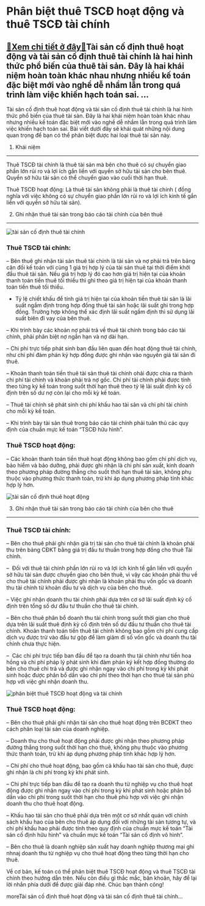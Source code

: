 Phân biệt thuê TSCĐ hoạt động và thuê TSCĐ tài chính
====================================================

[:gift:Xem chi tiết ở đây:gift:](https://hddtvn.com/phan-biet-thue-tscd-hoat-dong-va-thue-tscd-tai-chinh/)Tài sản cố định thuê hoạt động và tài sản cố định thuê tài chính là hai hình thức phổ biến của thuê tài sản. Đây là hai khái niệm hoàn toàn khác nhau nhưng nhiều kế toán đặc biệt mới vào nghề dễ nhầm lẫn trong quá trình làm việc khiến hạch toán sai. …
-----------------------------------------------------------------------------------------------------------------------------------------------------------------------------------------------------------------------------------------------------------

Tài sản cố định thuê hoạt động và tài sản cố định thuê tài chính là hai hình thức phổ biến của thuê tài sản. Đây là hai khái niệm hoàn toàn khác nhau nhưng nhiều kế toán đặc biệt mới vào nghề dễ nhầm lẫn trong quá trình làm việc khiến hạch toán sai. Bài viết dưới đây sẽ khái quát những nội dung quan trọng để bạn có thể phân biệt được hai loại thuê tài sản này.


1. Khái niệm
------------


Thuê TSCĐ tài chính là thuê tài sản mà bên cho thuê có sự chuyển giao phần lớn rủi ro và lợi ích gắn liền với quyền sở hữu tài sản cho bên thuê. Quyền sở hữu tài sản có thể chuyển giao vào cuối thời hạn thuê.


Thuê TSCĐ hoạt động: Là thuê tài sản không phải là thuê tài chính ( đồng nghĩa với việc không có sự chuyển giao phần lớn rủi ro và lợi ích kinh tế gắn liền với quyền sở hữu tài sản).


2. Ghi nhận thuê tài sản trong báo cáo tài chính của bên thuê
-------------------------------------------------------------


![tài sản cố định thuê tài chính](https://hddtvn.com/wp-content/uploads/2021/01/tscd-thue-tai-chinh.jpg)


### **Thuê TSCĐ tài chính:**


– Bên thuê ghi nhận tài sản thuê tài chính là tài sản và nợ phải trả trên bảng cân đối kế toán với cùng 1 giá trị hợp lý của tài sản thuê tại thời điểm khởi đầu thuê tài sản. Nếu giá trị hợp lý đó cao hơn giá trị hiện tại của khoản thanh toán tiền thuê tối thiểu thì ghi theo giá trị hiện tại của khoản thanh toán tiền thuê tối thiểu.


+ Tỷ lệ chiết khấu để tính giá trị hiện tại của khoản tiền thuê tài sản là lãi suất ngầm định trong hợp đồng thuê tài sản hoặc lãi suất ghi trong hợp đồng. Trường hợp không thể xác định lãi suất ngầm định thì sử dụng lãi suất biên đi vay của bên thuê.


– Khi trình bày các khoản nợ phải trả về thuê tài chính trong báo cáo tài chính, phải phân biệt nợ ngắn hạn và nợ dài hạn.


– Chi phí trực tiếp phát sinh ban đầu liên quan đến hoạt động thuê tài chính, như chi phí đàm phán ký hợp đồng được ghi nhận vào nguyên giá tài sản đi thuê.


– Khoản thanh toán tiền thuê tài sản thuê tài chính ohải được chia ra thành chi phí tài chính và khoản phải trả nợ gốc. Chi phí tài chính phải được tính theo từng ký kế toán trong suốt thời hạn thuê theo tỷ lệ lãi suất định kỳ cố định trên số dư nợ còn lại cho mỗi kỳ kế toán.


– Thuê tài chính sẽ phát sinh chi phí khấu hao tài sản và chi phí tài chính cho mỗi kỳ kế toán.


– Khi trình bày tài sản thuê trong báo cáo tài chính phải tuân thủ các quy định của chuẩn mực kế toán “TSCĐ hữu hình”.


### **Thuê TSCĐ hoạt động:**


– Các khoản thanh toán tiền thuê hoạt động không bao gồm chi phí dịch vụ, bảo hiểm và bảo dưỡng, phải được ghi nhận là chi phí sản xuất, kinh doanh theo phương pháp đường thẳng cho suốt thời hạn thuê tài sản, không phụ thuộc vào phương thức thanh toán, trừ khi áp dụng phương pháp tính khác hợp lý hơn.


![tài sản cố định thuê hoạt động](https://hddtvn.com/wp-content/uploads/2021/01/Tai-san.jpg)


3. Ghi nhận thuê tài sản trong báo cáo tài chính của bên cho thuê
-----------------------------------------------------------------


### **Thuê TSCĐ tài chính:**


– Bên cho thuê phải ghi nhận giá trị tài sản cho thuê tài chính là khoản phải thu trên bảng CĐKT bằng giá trị đầu tư thuần trong hợp đồng cho thuê Tài chính.


–  Đối với thuê tài chính phần lớn rủi ro và lợi ích kinh tế gắn liền với quyền sở hữu tài sản được chuyển giao cho bên thuê, vì vậy các khoản phải thu về cho thuê tài chính phải được ghi nhận là khoản phải thu vốn gốc và doanh thu tài chính từ khoản đầu tư và dịch vụ của bên cho thuê.


– Việc ghi nhận doanh thu tài chính phải dựa trên cơ sở lãi suất định kỳ cố định trên tổng số dư đầu tư thuần cho thuê tài chính.


– Bên cho thuê phân bổ doanh thu tài chính trong suốt thời gian cho thuê dựa trên lãi suất thuê định kỳ cố định trên số dư đầu tư thuần cho thuê tài chính. Khoản thanh toán tiền thuê tài chính không bao gồm chi phí cung cấp dịch vụ được trừ vào đầu tư gộp để làm giảm đi số vốn gốc và doanh thu tài chính chưa thực hiện.


–  Các chi phí trực tiếp ban đầu để tạo ra doanh thu tài chính như tiền hoa hồng và chi phí pháp lý phát sinh khi đàm phán ký kết hợp đồng thường do bên cho thuê chi trả và được ghi nhận ngay vào chi phí trong kỳ khi phát sinh hoặc được phân bổ dần vào chi phí theo thời hạn cho thuê tài sản phù hợp với việc ghi nhận doanh thu.


![phân biệt thuê TSCĐ hoạt động và tài chính](https://hddtvn.com/wp-content/uploads/2021/01/tai-san-vay-the-chap.jpg)


### Thuê TSCĐ hoạt động:


– Bên cho thuê phải ghi nhận tài sản cho thuê hoạt động trên BCĐKT theo cách phân loại tài sản của doanh nghiệp.


– Doanh thu cho thuê hoạt động phải được ghi nhận theo phương pháp đường thẳng trong suốt thời hạn cho thuê, không phụ thuộc vào phương thức thanh toán, trừ khi áp dụng phương pháp tính khác hợp lý hơn.


– Chi phí cho thuê hoạt động, bao gồm cả khấu hao tài sản cho thuê, được ghi nhận là chi phí trong kỳ khi phát sinh.


– Chi phí trực tiếp ban đầu để tạo ra doanh thu từ nghiệp vụ cho thuê hoạt động được ghi nhận ngay vào chi phí trong kỳ khi phát sinh hoặc phân bổ dần vào chi phí trong suốt thời hạn cho thuê phù hợp với việc ghi nhận doanh thu cho thuê hoạt động.


– Khấu hao tài sản cho thuê phải dựa trên một cơ sở nhất quán với chính sách khấu hao của bên cho thuê áp dụng đối với những tài sản tương tự, và chi phí khấu hao phải được tính theo quy định của chuẩn mực kế toán “Tài sản cố định hữu hình” và chuẩn mực kế toán “Tài sản cố định vô hình”.


– Bên cho thuê là doanh nghiệp sản xuất hay doanh nghiệp thương mại ghi nhnaj doanh thu từ nghiệp vụ cho thuê hoạt động theo từng thời hạn cho thuê.


Về cơ bản, kế toán có thể phân biệt thuê TSCĐ hoạt động và thuê TSCĐ tài chính theo hướng dẫn trên. Nếu còn điều gì thắc mắc, băn khoăn, hãy để lại lời nhắn phía dưới để được giải đáp nhé. Chúc bạn thành công!



moreTài sản cố định thuê hoạt động và tài sản cố định thuê tài chính…

